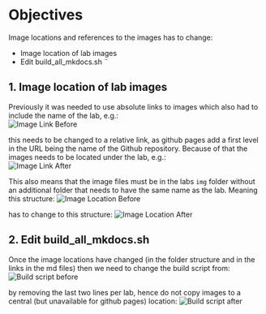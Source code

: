 # Objectives
Image locations and references to the images has to change:

* Image location of lab images
* Edit build_all_mkdocs.sh 
¨


## 1. Image location of lab images

Previously it was needed to use absolute links to images which also had to include the name of the lab, e.g.:</br>
![Image Link Before](../img/image_locations_05.png)

this needs to be changed to a relative link, as github pages add a first level in the URL being the name of the Github repository.
Because of that the images needs to be located under the lab, e.g.:  
![Image Link After](../img/image_locations_06.png)


This also means that the image files must be in the labs `img` folder without an additional folder that needs to have the same name as the lab.
Meaning this structure:
![Image Location Before](../img/image_locations_01.png)

has to change to this structure:
![Image Location After](../img/image_locations_02.png)

## 2. Edit build_all_mkdocs.sh

Once the image locations have changed (in the folder structure and in the links in the md files) then we need to change the build script from:
![Build script before](../img/image_locations_03.png)

by removing the last two lines per lab, hence do not copy images to a central (but unavailable for github pages) location:
![Build script after](../img/image_locations_04.png)


